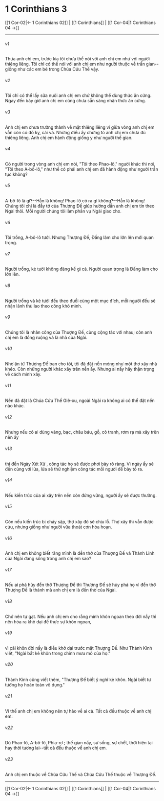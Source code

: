 # 1 Corinthians 3

[[1 Cor-02|← 1 Corinthians 02]] | [[1 Corinthians]] | [[1 Cor-04|1 Corinthians 04 →]]
***



###### v1 
Thưa anh chị em, trước kia tôi chưa thể nói với anh chị em như với người thiêng liêng. Tôi chỉ có thể nói với anh chị em như người thuộc về trần gian--giống như các em bé trong Chúa Cứu Thế vậy. 

###### v2 
Tôi chỉ có thể lấy sữa nuôi anh chị em chứ không thể dùng thức ăn cứng. Ngay đến bây giờ anh chị em cũng chưa sẵn sàng nhận thức ăn cứng. 

###### v3 
Anh chị em chưa trưởng thành về mặt thiêng liêng vì giữa vòng anh chị em vẫn còn có đố kỵ, cãi vã. Những điều ấy chứng tỏ anh chị em chưa đủ thiêng liêng. Anh chị em hành động giống y như người thế gian. 

###### v4 
Có người trong vòng anh chị em nói, "Tôi theo Phao-lô," người khác thì nói, "Tôi theo A-bô-lô," như thế có phải anh chị em đã hành động như người trần tục không? 

###### v5 
A-bô-lô là gì?--Hẳn là không! Phao-lô có ra gì không?--Hẳn là không! Chúng tôi chỉ là đầy tớ của Thượng Đế giúp hướng dẫn anh chị em tin theo Ngài thôi. Mỗi người chúng tôi làm phần vụ Ngài giao cho. 

###### v6 
Tôi trồng, A-bô-lô tưới. Nhưng Thượng Đế, Đấng làm cho lớn lên mới quan trọng. 

###### v7 
Người trồng, kẻ tưới không đáng kể gì cả. Người quan trọng là Đấng làm cho lớn lên. 

###### v8 
Người trồng và kẻ tưới đều theo đuổi cùng một mục đích, mỗi người đều sẽ nhận lãnh thù lao theo công khó mình. 

###### v9 
Chúng tôi là nhân công của Thượng Đế, cùng cộng tác với nhau; còn anh chị em là đồng ruộng và là nhà của Ngài. 

###### v10 
Nhờ ân tứ Thượng Đế ban cho tôi, tôi đã đặt nền móng như một thợ xây nhà khéo. Còn những người khác xây trên nền ấy. Nhưng ai nấy hãy thận trọng về cách mình xây. 

###### v11 
Nền đã đặt là Chúa Cứu Thế Giê-xu, ngoài Ngài ra không ai có thể đặt nền nào khác. 

###### v12 
Nhưng nếu có ai dùng vàng, bạc, châu báu, gỗ, cỏ tranh, rơm rạ mà xây trên nền ấy 

###### v13 
thì đến Ngày Xét Xử , công tác họ sẽ được phơi bày rõ ràng. Vì ngày ấy sẽ đến cùng với lửa, lửa sẽ thử nghiệm công tác mỗi người để bày tỏ ra. 

###### v14 
Nếu kiến trúc của ai xây trên nền còn đứng vững, người ấy sẽ được thưởng. 

###### v15 
Còn nếu kiến trúc bị cháy sập, thợ xây đó sẽ chịu lỗ. Thợ xây thì vẫn được cứu, nhưng giống như người vừa thoát cơn hỏa hoạn. 

###### v16 
Anh chị em không biết rằng mình là đền thờ của Thượng Đế và Thánh Linh của Ngài đang sống trong anh chị em sao? 

###### v17 
Nếu ai phá hủy đền thờ Thượng Đế thì Thượng Đế sẽ hủy phá họ vì đền thờ Thượng Đế là thánh mà anh chị em là đền thờ của Ngài. 

###### v18 
Chớ nên tự gạt. Nếu anh chị em cho rằng mình khôn ngoan theo đời nầy thì nên hóa ra khờ dại để thực sự khôn ngoan, 

###### v19 
vì cái khôn đời nầy là điều khờ dại trước mặt Thượng Đế. Như Thánh Kinh viết, "Ngài bắt kẻ khôn trong chính mưu mô của họ." 

###### v20 
Thánh Kinh cũng viết thêm, "Thượng Đế biết ý nghĩ kẻ khôn. Ngài biết tư tưởng họ hoàn toàn vô dụng." 

###### v21 
Vì thế anh chị em không nên tự hào về ai cả. Tất cả đều thuộc về anh chị em: 

###### v22 
Dù Phao-lô, A-bô-lô, Phia-rơ ; thế gian nầy, sự sống, sự chết, thời hiện tại hay thời tương lai--tất cả đều thuộc về anh chị em. 

###### v23 
Anh chị em thuộc về Chúa Cứu Thế và Chúa Cứu Thế thuộc về Thượng Đế.

***
[[1 Cor-02|← 1 Corinthians 02]] | [[1 Corinthians]] | [[1 Cor-04|1 Corinthians 04 →]]
